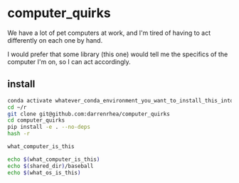 # computer_quirks

We have a lot of pet computers at work, and I'm tired of having to act differently on each one by hand.

I would prefer that some library (this one) would tell me the specifics of the computer I'm on, so I can act accordingly.

## install

```bash
conda activate whatever_conda_environment_you_want_to_install_this_into
cd ~/r
git clone git@github.com:darrenrhea/computer_quirks
cd computer_quirks
pip install -e . --no-deps
hash -r

what_computer_is_this

echo $(what_computer_is_this)
echo $(shared_dir)/baseball
echo $(what_os_is_this)
```

